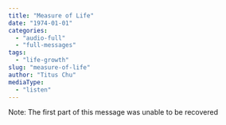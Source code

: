 ```yaml
---
title: "Measure of Life"
date: "1974-01-01"
categories: 
  - "audio-full"
  - "full-messages"
tags: 
  - "life-growth"
slug: "measure-of-life"
author: "Titus Chu"
mediaType: 
  - "listen"
---
```


Note: The first part of this message was unable to be recovered
